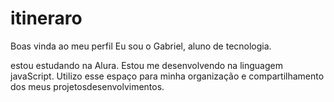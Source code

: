 # itineraro 
Boas vinda ao meu perfil 
Eu sou o Gabriel, aluno de tecnologia.

estou estudando na Alura.
Estou me desenvolvendo na linguagem javaScript.
Utilizo esse espaço para minha organização e compartilhamento dos meus projetosdesenvolvimentos.
